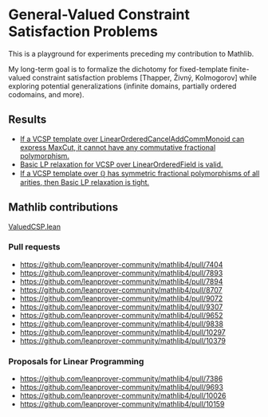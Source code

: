 # General-Valued Constraint Satisfaction Problems

This is a playground for experiments preceding my contribution to Mathlib.

My long-term goal is to formalize the dichotomy for fixed-template finite-valued constraint satisfaction problems [Thapper, Živný, Kolmogorov] while exploring potential generalizations (infinite domains, partially ordered codomains, and more).

## Results

* [If a VCSP template over LinearOrderedCancelAddCommMonoid can express MaxCut, it cannot have any commutative fractional polymorphism.](https://github.com/madvorak/vcsp/blob/0c56fa679366db730fa428b82acedd041cb82df9/VCSP/Hardness.lean#L151)
* [Basic LP relaxation for VCSP over LinearOrderedField is valid.](https://github.com/madvorak/vcsp/blob/0c56fa679366db730fa428b82acedd041cb82df9/VCSP/LinearRelaxation.lean#L273)
* [If a VCSP template over ℚ has symmetric fractional polymorphisms of all arities, then Basic LP relaxation is tight.](https://github.com/madvorak/vcsp/blob/0c56fa679366db730fa428b82acedd041cb82df9/VCSP/LinearRelaxationAndSFP.lean#L392)

## Mathlib contributions

[ValuedCSP.lean](https://github.com/leanprover-community/mathlib4/blob/master/Mathlib/Combinatorics/Optimization/ValuedCSP.lean)

### Pull requests
* https://github.com/leanprover-community/mathlib4/pull/7404
* https://github.com/leanprover-community/mathlib4/pull/7893
* https://github.com/leanprover-community/mathlib4/pull/7894
* https://github.com/leanprover-community/mathlib4/pull/8707
* https://github.com/leanprover-community/mathlib4/pull/9072
* https://github.com/leanprover-community/mathlib4/pull/9307
* https://github.com/leanprover-community/mathlib4/pull/9652
* https://github.com/leanprover-community/mathlib4/pull/9838
* https://github.com/leanprover-community/mathlib4/pull/10297
* https://github.com/leanprover-community/mathlib4/pull/10379

### Proposals for Linear Programming
* https://github.com/leanprover-community/mathlib4/pull/7386
* https://github.com/leanprover-community/mathlib4/pull/9693
* https://github.com/leanprover-community/mathlib4/pull/10026
* https://github.com/leanprover-community/mathlib4/pull/10159
